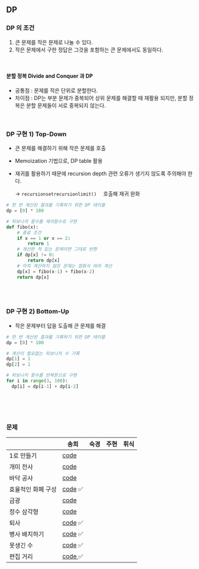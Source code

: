 ## DP

### DP 의 조건

1. 큰 문제를 작은 문제로 나눌 수 있다.
2. 작은 문제에서 구한 정답은 그것을 포함하는 큰 문제에서도 동일하다.

<br>

#### 분할 정복 Divide and Conquer 과 DP

- 공통점 : 문제를 작은 단위로 분할한다.
- 차이점 : DP는 부분 문제가 중복되어 상위 문제를 해결할 때 재활용 되지만, 분할 정복은 분할 문제들이 서로 중복되지 않는다.

<br>

### DP 구현 1) Top-Down

- 큰 문제를 해결하기 위해 작은 문제를 호출 

- Memoization 기법으로, DP table 활용

- 재귀를 활용하기 때문에 recursion depth 관련 오류가 생기지 않도록 주의해야 한다.<br>

  -> `recursionsetrecursionlimit()  `  호출해 재귀 완화

```python
# 한 번 계산된 결과를 기록하기 위한 DP 테이블
dp = [0] * 100

# 피보나치 함수를 재귀함수로 구현
def fibo(x):
	# 종료 조건
	if x == 1 or x == 2:
		return 1
	# 계산한 적 있는 문제라면 그대로 반환
	if dp[x] != 0:
		return dp[x]
	# 아직 계산하지 않은 문제는 점화식 따라 계산
	dp[x] = fibo(x-1) + fibo(x-2)
	return dp[x]
```

<br><br>

### DP 구현 2) Bottom-Up

- 작은 문제부터 답을 도출해 큰 문제를 해결

```python
# 한 번 계산된 결과를 기록하기 위한 DP 테이블
dp = [0] * 100

# 계산이 필요없는 피보나치 수 기록
dp[1] = 1
dp[2] = 1

# 피보나치 함수를 반복문으로 구현
for i in range(3, 100):
  dp[i] = dp[i-1] + dp[i-2]
```

<br><br><br>

### 문제

|                    | 송희                                                         | 숙경 | 주현 | 휘식 |
| ------------------ | ------------------------------------------------------------ | ---- | ---- | ---- |
| 1로 만들기         | [code](https://github.com/songhee-lee/2023-python-coding-test/blob/main/6.%20DP/songhee/01.%201%EB%A1%9C%20%EB%A7%8C%EB%93%A4%EA%B8%B0.py) |      |      |      |
| 개미 전사          | [code](https://github.com/songhee-lee/2023-python-coding-test/blob/main/6.%20DP/songhee/02.%20%EA%B0%9C%EB%AF%B8%20%EC%A0%84%EC%82%AC.py) |      |      |      |
| 바닥 공사          | [code](https://github.com/songhee-lee/2023-python-coding-test/blob/main/6.%20DP/songhee/03.%20%EB%B0%94%EB%8B%A5%20%EA%B3%B5%EC%82%AC.py) |      |      |      |
| 효율적인 화폐 구성 | [code](https://github.com/songhee-lee/2023-python-coding-test/blob/main/6.%20DP/songhee/04.%20%ED%9A%A8%EC%9C%A8%EC%A0%81%EC%9D%B8%20%ED%99%94%ED%8F%90%20%EA%B5%AC%EC%84%B1.py) ✅ |      |      |      |
| 금광               | [code](https://github.com/songhee-lee/2023-python-coding-test/blob/main/6.%20DP/songhee/05.%20%EA%B8%88%EA%B4%91.py) |      |      |      |
| 정수 삼각형        | [code](https://github.com/songhee-lee/2023-python-coding-test/blob/main/6.%20DP/songhee/06.%20%EC%A0%95%EC%88%98%20%EC%82%BC%EA%B0%81%ED%98%95.py) |      |      |      |
| 퇴사               | [code](https://github.com/songhee-lee/2023-python-coding-test/blob/main/6.%20DP/songhee/07.%20%ED%87%B4%EC%82%AC.py) ✅ |      |      |      |
| 병사 배치하기      | [code](https://github.com/songhee-lee/2023-python-coding-test/blob/main/6.%20DP/songhee/08.%20%EB%B3%91%EC%82%AC%20%EB%B0%B0%EC%B9%98%ED%95%98%EA%B8%B0.py) ✅ |      |      |      |
| 못생긴 수          | [code](https://github.com/songhee-lee/2023-python-coding-test/blob/main/6.%20DP/songhee/09.%20%EB%AA%BB%EC%83%9D%EA%B8%B4%20%EC%88%98.py) ✅ |      |      |      |
| 편집 거리          | [code ](https://github.com/songhee-lee/2023-python-coding-test/blob/main/6.%20DP/songhee/10.%20%ED%8E%B8%EC%A7%91%20%EA%B1%B0%EB%A6%AC.py) ✅ |      |      |      |

